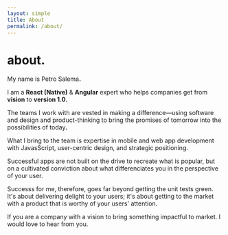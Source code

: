 ```yaml
---
layout: simple
title: About
permalink: /about/
---
```


<h1>about<b>.</b></h1>

My name is Petro Salema<b>.</b><br/>

I am a <strong>React (Native)</strong> &amp; <strong>Angular</strong> expert who
helps companies get from <strong>vision</strong> to <strong>version
1.0</strong><b>.</b>

The teams I work with are vested in making a difference&mdash;using software and
design and product-thinking to bring the promises of tomorrow into the
possibilities of today<b>.</b>

What I bring to the team is expertise in mobile and web app development with
JavasScript, user-centric design, and strategic positioning.
    
Successful apps are not built on the drive to recreate what is popular, but on a
cultivated conviction about what differenciates you in the perspective of your
user.

Successs for me, therefore, goes far beyond getting the unit tests green.
It's about delivering delight to your users; it's about getting to the market
with a product that is worthy of your users' attention<b>.</b>

If you are a company with a vision to bring something impactful to market. I
would love to hear from you.

<!--

&bull;

I believe that:

<strong>Vision is essential<b>:</b></strong>
The future you can imagine is the future you work towards<b>.</b> This is true
for your products and company, so always
<a href="/talks/dream-big-think-small">dream big, think small</a><b>.</b>

<strong>Beauty is fundamental</strong><b>:</b>
It is not functional if it does not delight and inspire<b>.</b> It is more than
having the unit test past and choosing a modern design aethetic

<strong>Code is strategic</strong><b>:</b>

Empathy is the great differentiator.

-->

<!--
[Practice Bird by phonicscore](./work/practice-bird)
[Challenges by Everjoin](./work/everjoin-challenges)
[CMS by Gentics](./work/cms)
[Aloha Editor by Gentics](./work/aloha-editor)
-->
